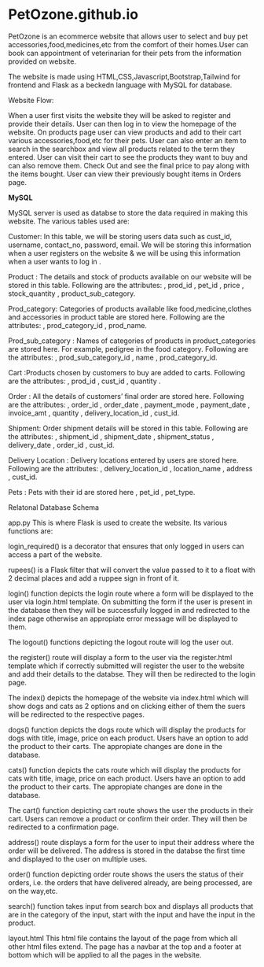 # PetOzone.github.io

PetOzone is an ecommerce website that allows user to select and buy pet accessories,food,medicines,etc from the comfort of their homes.User can book can appointment of veterinarian for their pets from the information provided on website.

The website is made using HTML,CSS,Javascript,Bootstrap,Tailwind for frontend and Flask as a beckedn language with MySQL for database. 

Website Flow:

When a user first visits the website they will be asked to register and provide their details.
User can then log in to view the homepage of the website.
On products page user can view products and add to their cart various accessories,food,etc for their pets.
User can also enter an item to search in the searchbox and view all products related to the term they entered.
User can visit their cart to see the products they want to buy and can also remove them.
Check Out and see the final price to pay along with the items bought.
User can view their previously bought items in Orders page.


**MySQL**

MySQL server is used as databse to store the data required in making this website. The various tables used are:

Customer: In this table, we will be storing users data such as cust_id, username, contact_no, password, email. We will be storing this information when a user registers on the website & we will be using this information when a user wants to log in .

Product : The details and stock of products available on our website will be stored in this table. Following are the attributes: , prod_id , pet_id , price , stock_quantity , product_sub_category.

Prod_category: Categories of products available like food,medicine,clothes and accessories in product table are stored here. Following are the attributes: , prod_category_id , prod_name.

Prod_sub_category : Names of categories of products in product_categories are stored here. For example, pedigree in the food category. Following are the attributes: , prod_sub_category_id , name , prod_category_id.

Cart :Products chosen by customers to buy are added to carts. Following are the attributes: , prod_id , cust_id , quantity .

Order : All the details of customers’ final order are stored here. Following are the attributes: , order_id , order_date , payment_mode , payment_date , invoice_amt , quantity , delivery_location_id , cust_id.

Shipment: Order shipment details will be stored in this table. Following are the attributes: , shipment_id , shipment_date , shipment_status , delivery_date , order_id , cust_id.

Delivery Location : Delivery locations entered by users are stored here. Following are the attributes: , delivery_location_id , location_name , address , cust_id.

Pets : Pets with their id are stored here , pet_id , pet_type.

Relatonal Database Schema

app.py
This is where Flask is used to create the website. Its various functions are:

login_required() is a decorator that ensures that only logged in users can access a part of the website.

rupees() is a Flask filter that will convert the value passed to it to a float with 2 decimal places and add a ruppee sign in front of it.

login() function depicts the login route where a form will be displayed to the user via login.html template. On submitting the form if the user is present in the database then they will be successfully logged in and redirected to the index page otherwise an appropiate error message will be displayed to them.

The logout() functions depicting the logout route will log the user out.

the register() route will display a form to the user via the register.html template which if correctly submitted will register the user to the website and add their details to the databse. They will then be redirected to the login page.

The index() depicts the homepage of the website via index.html which will show dogs and cats as 2 options and on clicking either of them the suers will be redirected to the respective pages.

dogs() function depicts the dogs route which will display the products for dogs with title, image, price on each product. Users have an option to add the product to their carts. The appropiate changes are done in the database.

cats() function depicts the cats route which will display the products for cats with title, image, price on each product. Users have an option to add the product to their carts. The appropiate changes are done in the database.

The cart() function depicting cart route shows the user the products in their cart. Users can remove a product or confirm their order. They will then be redirected to a confirmation page.

address() route displays a form for the user to input their address where the order will be delivered. The address is stored in the databse the first time and displayed to the user on multiple uses.

order() function depicting order route shows the users the status of their orders, i.e. the orders that have delivered already, are being processed, are on the way,etc.

search() function takes input from search box and displays all products that are in the category of the input, start with the input and have the input in the product.

layout.html
This html file contains the layout of the page from which all other html files extend. The page has a navbar at the top and a footer at bottom which will be applied to all the pages in the website.
